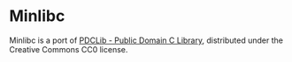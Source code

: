 # Minlibc

Minlibc is a port of [PDCLib - Public Domain C Library](https://github.com/DevSolar/pdclib), distributed under the
Creative Commons CC0 license.